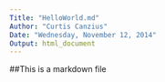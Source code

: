 ```yaml
---
Title: "HelloWorld.md"
Author: "Curtis Canzius"
Date: "Wednesday, November 12, 2014"
Output: html_document
---
```


##This is a markdown file
